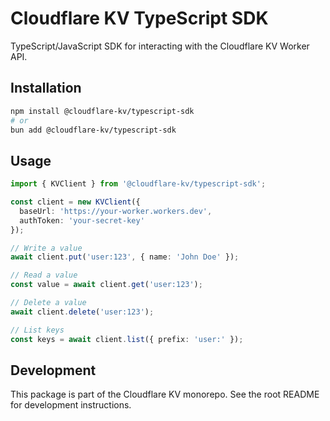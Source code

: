 # Cloudflare KV TypeScript SDK

TypeScript/JavaScript SDK for interacting with the Cloudflare KV Worker API.

## Installation

```bash
npm install @cloudflare-kv/typescript-sdk
# or
bun add @cloudflare-kv/typescript-sdk
```

## Usage

```typescript
import { KVClient } from '@cloudflare-kv/typescript-sdk';

const client = new KVClient({
  baseUrl: 'https://your-worker.workers.dev',
  authToken: 'your-secret-key'
});

// Write a value
await client.put('user:123', { name: 'John Doe' });

// Read a value
const value = await client.get('user:123');

// Delete a value
await client.delete('user:123');

// List keys
const keys = await client.list({ prefix: 'user:' });
```

## Development

This package is part of the Cloudflare KV monorepo. See the root README for development instructions.